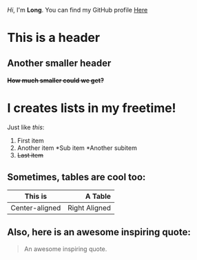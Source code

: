 *Hi*, I'm **Long**. You can find my GitHub profile [Here](https://github.com/LongntLe)

# This is a header
## Another smaller header
#### ~~How much smaller could we get?~~

# I creates **lists** in my freetime!

Just like _this_:
1. First item
2. Another item
 *Sub item
 *Another subitem
3. ~~Last item~~

## Sometimes, tables are cool too:
This is | A Table
:------------: | -------------:
Center-aligned| Right Aligned

## Also, here is an awesome inspiring quote:
> An awesome inspiring quote. 

